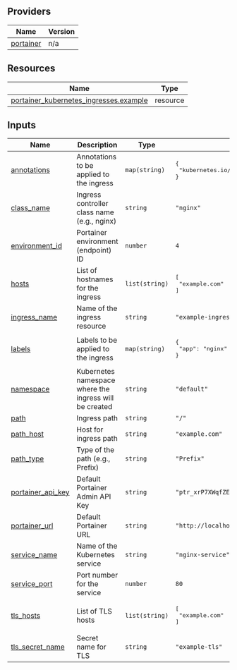 <!-- BEGIN_TF_DOCS -->


## Providers

| Name | Version |
|------|---------|
| <a name="provider_portainer"></a> [portainer](#provider\_portainer) | n/a |

## Resources

| Name | Type |
|------|------|
| [portainer_kubernetes_ingresses.example](https://registry.terraform.io/providers/grulicht/portainer/latest/docs/resources/kubernetes_ingresses) | resource |

## Inputs

| Name | Description | Type | Default | Required |
|------|-------------|------|---------|:--------:|
| <a name="input_annotations"></a> [annotations](#input\_annotations) | Annotations to be applied to the ingress | `map(string)` | <pre>{<br/>  "kubernetes.io/ingress.class": "nginx"<br/>}</pre> | no |
| <a name="input_class_name"></a> [class\_name](#input\_class\_name) | Ingress controller class name (e.g., nginx) | `string` | `"nginx"` | no |
| <a name="input_environment_id"></a> [environment\_id](#input\_environment\_id) | Portainer environment (endpoint) ID | `number` | `4` | no |
| <a name="input_hosts"></a> [hosts](#input\_hosts) | List of hostnames for the ingress | `list(string)` | <pre>[<br/>  "example.com"<br/>]</pre> | no |
| <a name="input_ingress_name"></a> [ingress\_name](#input\_ingress\_name) | Name of the ingress resource | `string` | `"example-ingress"` | no |
| <a name="input_labels"></a> [labels](#input\_labels) | Labels to be applied to the ingress | `map(string)` | <pre>{<br/>  "app": "nginx"<br/>}</pre> | no |
| <a name="input_namespace"></a> [namespace](#input\_namespace) | Kubernetes namespace where the ingress will be created | `string` | `"default"` | no |
| <a name="input_path"></a> [path](#input\_path) | Ingress path | `string` | `"/"` | no |
| <a name="input_path_host"></a> [path\_host](#input\_path\_host) | Host for ingress path | `string` | `"example.com"` | no |
| <a name="input_path_type"></a> [path\_type](#input\_path\_type) | Type of the path (e.g., Prefix) | `string` | `"Prefix"` | no |
| <a name="input_portainer_api_key"></a> [portainer\_api\_key](#input\_portainer\_api\_key) | Default Portainer Admin API Key | `string` | `"ptr_xrP7XWqfZEOoaCJRu5c8qKaWuDtVc2Zb07Q5g22YpS8="` | no |
| <a name="input_portainer_url"></a> [portainer\_url](#input\_portainer\_url) | Default Portainer URL | `string` | `"http://localhost:9000"` | no |
| <a name="input_service_name"></a> [service\_name](#input\_service\_name) | Name of the Kubernetes service | `string` | `"nginx-service"` | no |
| <a name="input_service_port"></a> [service\_port](#input\_service\_port) | Port number for the service | `number` | `80` | no |
| <a name="input_tls_hosts"></a> [tls\_hosts](#input\_tls\_hosts) | List of TLS hosts | `list(string)` | <pre>[<br/>  "example.com"<br/>]</pre> | no |
| <a name="input_tls_secret_name"></a> [tls\_secret\_name](#input\_tls\_secret\_name) | Secret name for TLS | `string` | `"example-tls"` | no |
<!-- END_TF_DOCS -->